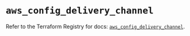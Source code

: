 # `aws_config_delivery_channel`

Refer to the Terraform Registry for docs: [`aws_config_delivery_channel`](https://registry.terraform.io/providers/hashicorp/aws/5.45.0/docs/resources/config_delivery_channel).
